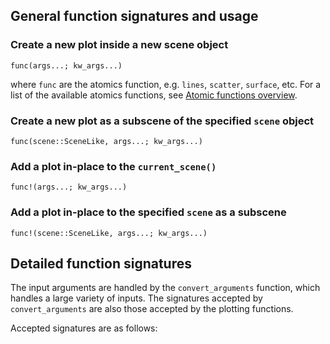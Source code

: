 
## General function signatures and usage

### Create a new plot inside a new scene object
`func(args...; kw_args...)`

where `func` are the atomics function, e.g. `lines`, `scatter`, `surface`, etc.
For a list of the available atomics functions, see [Atomic functions overview](@ref).


### Create a new plot as a subscene of the specified `scene` object
`func(scene::SceneLike, args...; kw_args...)`


### Add a plot in-place to the `current_scene()`
`func!(args...; kw_args...)`


### Add a plot in-place to the specified `scene` as a subscene
`func!(scene::SceneLike, args...; kw_args...)`

## Detailed function signatures
The input arguments are handled by the `convert_arguments` function, which handles
a large variety of inputs.
The signatures accepted by `convert_arguments` are also those accepted by the
plotting functions.

Accepted signatures are as follows:

